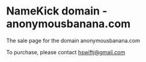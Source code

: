 # NameKick domain - anonymousbanana.com
The sale page for the domain anonymousbanana.com

To purchase, please contact hswiftj@gmail.com
